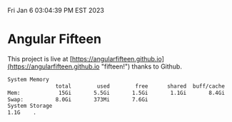 Fri Jan  6 03:04:39 PM EST 2023

# Angular Fifteen


This project is live at [https://angularfifteen.github.io](https://angularfifteen.github.io "fifteen!") thanks to Github.

```bash
System Memory
               total        used        free      shared  buff/cache   available
Mem:            15Gi       5.5Gi       1.5Gi       1.1Gi       8.4Gi       8.4Gi
Swap:          8.0Gi       373Mi       7.6Gi
System Storage
1.1G	.
```

